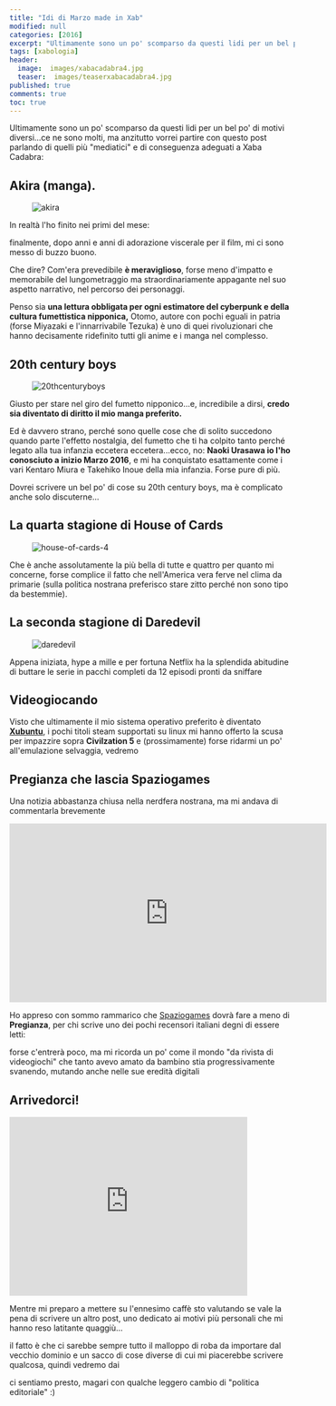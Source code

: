 ```yaml
---
title: "Idi di Marzo made in Xab"
modified: null
categories: [2016]
excerpt: "Ultimamente sono un po' scomparso da questi lidi per un bel po' di motivi diversi..."
tags: [xabologia]
header:  
  image:  images/xabacadabra4.jpg
  teaser:  images/teaserxabacadabra4.jpg
published: true
comments: true
toc: true
---
```


Ultimamente sono un po' scomparso da questi lidi per un bel po' di motivi diversi...ce ne sono molti, ma anzitutto vorrei partire con questo post parlando di quelli più "mediatici" e di conseguenza adeguati a Xaba Cadabra:

## Akira (manga).

<figure>
<img src='http://vignette4.wikia.nocookie.net/akira/images/e/ec/Akira-2243121.jpg/revision/latest?cb=20130610193205' alt='akira'>
</figure>

In realtà l'ho finito nei primi del mese: 

finalmente, dopo anni e anni di adorazione viscerale per il film, mi ci sono messo di buzzo buono.

Che dire? Com'era prevedibile **è meraviglioso**, forse meno d'impatto e memorabile del lungometraggio ma straordinariamente appagante nel suo aspetto narrativo, nel percorso dei personaggi. 

Penso sia **una lettura obbligata per ogni estimatore del cyberpunk e della cultura fumettistica nipponica,** Otomo, autore con pochi eguali in patria (forse Miyazaki e l'innarrivabile Tezuka) è uno di quei rivoluzionari che hanno decisamente ridefinito tutti gli anime e i manga nel complesso.

## 20th century boys 

<figure>
<img src='http://i7.mangareader.net/20th-century-boys/80/20th-century-boys-84752.jpg' alt='20thcenturyboys'>
</figure>

Giusto per stare nel giro del fumetto nipponico...e, incredibile a dirsi, **credo sia diventato di diritto il mio manga preferito.**

Ed è davvero strano, perché sono quelle cose che di solito succedono quando parte l'effetto nostalgia, del fumetto che ti ha colpito tanto perché legato alla tua infanzia eccetera eccetera...ecco, no: **Naoki Urasawa io l'ho conosciuto a inizio Marzo 2016**, e mi ha conquistato esattamente come i vari Kentaro Miura e Takehiko Inoue della mia infanzia. Forse pure di più.

Dovrei scrivere un bel po' di cose su 20th century boys, ma è complicato anche solo discuterne...

## La quarta stagione di House of Cards

<figure>
<img src='http://www.cinefilos.it/serietv/wp-content/uploads/sites/3/2016/01/house-of-cards-4-anything-for-america.jpg' alt='house-of-cards-4'>
</figure>

Che è anche assolutamente la più bella di tutte e quattro per quanto mi concerne, forse complice il fatto che nell'America vera ferve nel clima da primarie (sulla politica nostrana preferisco stare zitto perché non sono tipo da bestemmie). 

## La seconda stagione di Daredevil 

<figure>
<img src='http://when-will.net/images/artikel/2015/april/Daredevil.jpg' alt='daredevil'>
</figure>

Appena iniziata, hype a mille e per fortuna Netflix ha la splendida abitudine di buttare le serie in pacchi completi da 12 episodi pronti da sniffare

##  Videogiocando

Visto che ultimamente il mio sistema operativo preferito è diventato [**Xubuntu**](https://it.wikipedia.org/wiki/Xubuntu), i pochi titoli steam supportati su linux mi hanno offerto la scusa per impazzire sopra **Civilzation 5** e (prossimamente) forse ridarmi un po' all'emulazione selvaggia, vedremo

## Pregianza che lascia Spaziogames

Una notizia abbastanza chiusa nella nerdfera nostrana, ma mi andava di commentarla brevemente

<iframe width="560" height="315" src="https://www.youtube.com/embed/1ZpZ0hDpObk" frameborder="0" allowfullscreen></iframe>

Ho appreso con sommo rammarico che [Spaziogames](http://www.spaziogames.it/) dovrà fare a meno di **Pregianza**, per chi scrive uno dei pochi recensori italiani degni di essere letti:

forse c'entrerà poco, ma mi ricorda un po' come il mondo "da rivista di videogiochi" che tanto avevo amato da bambino stia progressivamente svanendo, mutando anche nelle sue eredità digitali

## Arrivedorci!

<iframe width="420" height="315" src="https://www.youtube.com/embed/oakmPgqS3po" frameborder="0" allowfullscreen></iframe>

Mentre mi preparo a mettere su l'ennesimo caffè sto valutando se vale la pena di scrivere un altro post, uno dedicato ai motivi più personali che mi hanno reso latitante quaggiù...

il fatto è che ci sarebbe sempre tutto il malloppo di roba da importare dal vecchio dominio e un sacco di cose diverse di cui mi piacerebbe scrivere qualcosa, quindi vedremo dai

ci sentiamo presto, magari con qualche leggero cambio di "politica editoriale" :)